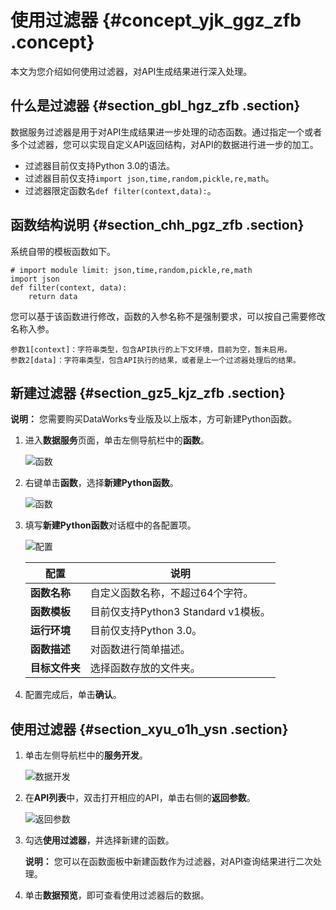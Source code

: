 # 使用过滤器 {#concept_yjk_ggz_zfb .concept}

本文为您介绍如何使用过滤器，对API生成结果进行深入处理。

## 什么是过滤器 {#section_gbl_hgz_zfb .section}

数据服务过滤器是用于对API生成结果进一步处理的动态函数。通过指定一个或者多个过滤器，您可以实现自定义API返回结构，对API的数据进行进一步的加工。

-   过滤器目前仅支持Python 3.0的语法。
-   过滤器目前仅支持`import json,time,random,pickle,re,math`。
-   过滤器限定函数名`def filter(context,data):`。

## 函数结构说明 {#section_chh_pgz_zfb .section}

系统自带的模板函数如下。

``` {#codeblock_s6r_y7l_d5c}
# import module limit: json,time,random,pickle,re,math
import json
def filter(context, data):
    return data
```

您可以基于该函数进行修改，函数的入参名称不是强制要求，可以按自己需要修改名称入参。

``` {#codeblock_v2d_3tw_q1n}
参数1[context]：字符串类型，包含API执行的上下文环境，目前为空，暂未启用。  
参数2[data]：字符串类型，包含API执行的结果，或者是上一个过滤器处理后的结果。
```

## 新建过滤器 {#section_gz5_kjz_zfb .section}

**说明：** 您需要购买DataWorks专业版及以上版本，方可新建Python函数。

1.  进入**数据服务**页面，单击左侧导航栏中的**函数**。

    ![函数](http://static-aliyun-doc.oss-cn-hangzhou.aliyuncs.com/assets/img/75464/156887686158753_zh-CN.png)

2.  右键单击**函数**，选择**新建Python函数**。

    ![函数](http://static-aliyun-doc.oss-cn-hangzhou.aliyuncs.com/assets/img/75464/156887686133644_zh-CN.png)

3.  填写**新建Python函数**对话框中的各配置项。

    ![配置](http://static-aliyun-doc.oss-cn-hangzhou.aliyuncs.com/assets/img/75464/156887686161063_zh-CN.png)

    |配置|说明|
    |--|--|
    |**函数名称**|自定义函数名称，不超过64个字符。|
    |**函数模板**|目前仅支持Python3 Standard v1模板。|
    |**运行环境**|目前仅支持Python 3.0。|
    |**函数描述**|对函数进行简单描述。|
    |**目标文件夹**|选择函数存放的文件夹。|

4.  配置完成后，单击**确认**。

## 使用过滤器 {#section_xyu_o1h_ysn .section}

1.  单击左侧导航栏中的**服务开发**。

    ![数据开发](http://static-aliyun-doc.oss-cn-hangzhou.aliyuncs.com/assets/img/75464/156887686158756_zh-CN.png)

2.  在**API列表**中，双击打开相应的API，单击右侧的**返回参数**。

    ![返回参数](http://static-aliyun-doc.oss-cn-hangzhou.aliyuncs.com/assets/img/75464/156887686158757_zh-CN.png)

3.  勾选**使用过滤器**，并选择新建的函数。

    **说明：** 您可以在函数面板中新建函数作为过滤器，对API查询结果进行二次处理。

4.  单击**数据预览**，即可查看使用过滤器后的数据。

